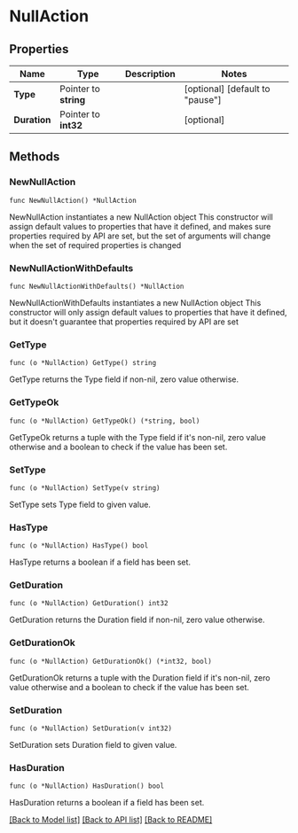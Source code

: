 # NullAction

## Properties

Name | Type | Description | Notes
------------ | ------------- | ------------- | -------------
**Type** | Pointer to **string** |  | [optional] [default to "pause"]
**Duration** | Pointer to **int32** |  | [optional] 

## Methods

### NewNullAction

`func NewNullAction() *NullAction`

NewNullAction instantiates a new NullAction object
This constructor will assign default values to properties that have it defined,
and makes sure properties required by API are set, but the set of arguments
will change when the set of required properties is changed

### NewNullActionWithDefaults

`func NewNullActionWithDefaults() *NullAction`

NewNullActionWithDefaults instantiates a new NullAction object
This constructor will only assign default values to properties that have it defined,
but it doesn't guarantee that properties required by API are set

### GetType

`func (o *NullAction) GetType() string`

GetType returns the Type field if non-nil, zero value otherwise.

### GetTypeOk

`func (o *NullAction) GetTypeOk() (*string, bool)`

GetTypeOk returns a tuple with the Type field if it's non-nil, zero value otherwise
and a boolean to check if the value has been set.

### SetType

`func (o *NullAction) SetType(v string)`

SetType sets Type field to given value.

### HasType

`func (o *NullAction) HasType() bool`

HasType returns a boolean if a field has been set.

### GetDuration

`func (o *NullAction) GetDuration() int32`

GetDuration returns the Duration field if non-nil, zero value otherwise.

### GetDurationOk

`func (o *NullAction) GetDurationOk() (*int32, bool)`

GetDurationOk returns a tuple with the Duration field if it's non-nil, zero value otherwise
and a boolean to check if the value has been set.

### SetDuration

`func (o *NullAction) SetDuration(v int32)`

SetDuration sets Duration field to given value.

### HasDuration

`func (o *NullAction) HasDuration() bool`

HasDuration returns a boolean if a field has been set.


[[Back to Model list]](../README.md#documentation-for-models) [[Back to API list]](../README.md#documentation-for-api-endpoints) [[Back to README]](../README.md)


